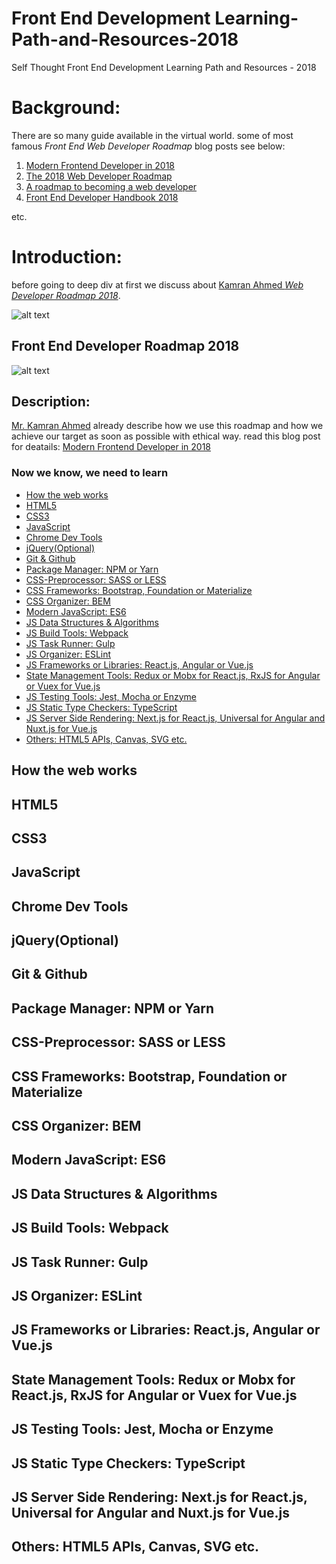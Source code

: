 # Front End Development Learning-Path-and-Resources-2018
Self Thought Front End Development Learning Path and Resources - 2018

# Background:
There are so many guide available in the virtual world. some of most famous *Front End Web Developer Roadmap* blog posts see below:

1. [Modern Frontend Developer in 2018](https://medium.com/tech-tajawal/modern-frontend-developer-in-2018-4c2072fa2b9c)
2. [The 2018 Web Developer Roadmap](https://codeburst.io/the-2018-web-developer-roadmap-826b1b806e8d)
3. [A roadmap to becoming a web developer](https://medium.freecodecamp.org/a-roadmap-to-becoming-a-web-developer-in-2017-b6ac3dddd0cf)
4. [Front End Developer Handbook 2018](https://frontendmasters.com/books/front-end-handbook/2018/)

etc.

# Introduction:
before going to deep div at first we discuss about [Kamran Ahmed *Web Developer Roadmap 2018*](https://github.com/kamranahmedse/developer-roadmap).

![alt text][logo]

[logo]: https://camo.githubusercontent.com/4511e3b4831b40f49c008418b5bb509d10efcbac/68747470733a2f2f692e696d6775722e636f6d2f4f5a554f5574492e706e67 "Web Developer Roadmap 2018"

## Front End Developer Roadmap 2018
![alt text](https://github.com/kamranahmedse/developer-roadmap/raw/master/images/frontend-v2.png "Front End Roadmap")

## Description:
[Mr. Kamran Ahmed](https://github.com/kamranahmedse) already describe how we use this roadmap and how we achieve our target as soon as possible with ethical way. read this blog post for deatails: [Modern Frontend Developer in 2018](https://medium.com/tech-tajawal/modern-frontend-developer-in-2018-4c2072fa2b9c)

### Now we know, we need to learn 

- [How the web works](#how-the-web-works)
- [HTML5](#html5)
- [CSS3](#css3)
- [JavaScript](#javascript)
- [Chrome Dev Tools](#chrome-dev-tools)
- [jQuery(Optional)](#jQuery(Optional))
- [Git & Github](#git-&-github)
- [Package Manager: NPM or Yarn](#package-manager:-npm-or-yarn)
- [CSS-Preprocessor: SASS or LESS](#css-preprocessor)
- [CSS Frameworks: Bootstrap, Foundation or Materialize](#bootstrap)
- [CSS Organizer: BEM](#bem)
- [Modern JavaScript: ES6](#es6)
- [JS Data Structures & Algorithms](#data-structure-and-algorithms)
- [JS Build Tools: Webpack](#webpack)
- [JS Task Runner: Gulp](#gulp)
- [JS Organizer: ESLint](#eslint)
- [JS Frameworks or Libraries: React.js, Angular or Vue.js](#react-js)
- [State Management Tools: Redux or Mobx for React.js, RxJS for Angular or Vuex for Vue.js](#redux-or-mobx)
- [JS Testing Tools: Jest, Mocha or Enzyme](#jest)
- [JS Static Type Checkers: TypeScript](#typescript)
- [JS Server Side Rendering: Next.js for React.js, Universal for Angular and Nuxt.js for Vue.js](#next-js)
- [Others: HTML5 APIs, Canvas, SVG etc.](#others)


## How the web works
## HTML5
## CSS3
## JavaScript
## Chrome Dev Tools
## jQuery(Optional)
## Git & Github
## Package Manager: NPM or Yarn
## CSS-Preprocessor: SASS or LESS
## CSS Frameworks: Bootstrap, Foundation or Materialize
## CSS Organizer: BEM
## Modern JavaScript: ES6
## JS Data Structures & Algorithms
## JS Build Tools: Webpack
## JS Task Runner: Gulp
## JS Organizer: ESLint
## JS Frameworks or Libraries: React.js, Angular or Vue.js
## State Management Tools: Redux or Mobx for React.js, RxJS for Angular or Vuex for Vue.js
## JS Testing Tools: Jest, Mocha or Enzyme
## JS Static Type Checkers: TypeScript
## JS Server Side Rendering: Next.js for React.js, Universal for Angular and Nuxt.js for Vue.js
## Others: HTML5 APIs, Canvas, SVG etc.
